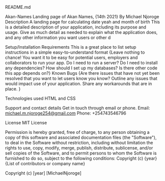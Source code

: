 README.md

Akan-Names
Landing page of Akan Names, {14th 2021}
By Michael Njoroge
Description
A landing page for calculating date yeah and month of birth This is a detailed description of your application, including its purpose and usage. Give as much detail as needed to explain what the application does, and any other information you want users or other d

Setup/Installation Requirements
This is a great place
to list setup instructions
in a simple
easy-to-understand
format {Leave nothing to chance! You want it to be easy for potential users, employers and collaborators to run your app. Do I need to run a server? Do I need to install any dependencies? How should I set up my databases? Is there other code this app depends on?}
Known Bugs
{Are there issues that have not yet been resolved that you want to let users know you know? Outline any issues that would impact use of your application. Share any workarounds that are in place. }

Technologies used
HTML and CSS

Support and contact details
Get in touch through email or phone. Email: michael.m.njoroge254@gmail.com Phone: +254743546796

License
MIT License

Permission is hereby granted, free of charge, to any person obtaining a copy of this software and associated documentation files (the "Software"), to deal in the Software without restriction, including without limitation the rights to use, copy, modify, merge, publish, distribute, sublicense, and/or sell copies of the Software, and to permit persons to whom the Software is furnished to do so, subject to the following conditions: Copyright (c) {year} {List of contributors or company name}

Copyright (c) [year] [MichaelNjoroge]